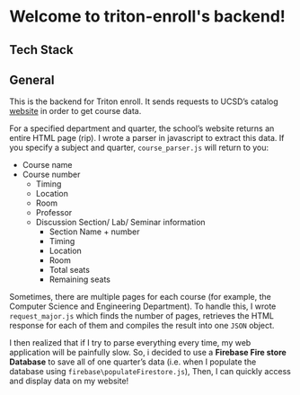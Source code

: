 # Welcome to triton-enroll's backend!

## Tech Stack

## General

This is the backend for Triton enroll. It sends requests to UCSD’s catalog [website](https://act.ucsd.edu/scheduleOfClasses/scheduleOfClassesStudent.htm) in order to get course data. 

For a specified department and quarter, the school’s website returns an entire HTML page (rip). I wrote a parser in javascript to extract this data. If you specify a subject and quarter, `course_parser.js` will return to you:

- Course name
- Course number
    - Timing
    - Location
    - Room
    - Professor
    - Discussion Section/ Lab/ Seminar information
        - Section Name + number
        - Timing
        - Location
        - Room
        - Total seats
        - Remaining seats

Sometimes, there are multiple pages for each course (for example, the Computer Science and Engineering Department). To handle this, I wrote `request_major.js` which finds the number of pages, retrieves the HTML response for each of them and compiles the result into one `JSON` object. 

I then realized that if I try to parse everything every time, my web application will be painfully slow. So, i decided to use a ********************************************************Firebase Fire store Database******************************************************** to save all of one quarter’s data (i.e. when I populate the database using `firebase\populateFirestore.js`), Then, I can quickly access and display data on my website!
